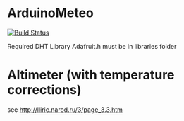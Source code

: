 # ArduinoMeteo
[![Build Status](https://travis-ci.org/SteamDiver/ArduinoMeteo.svg?branch=master)](https://travis-ci.org/SteamDiver/ArduinoMeteo)

Required DHT Library
Adafruit.h must be in libraries folder

# Altimeter (with temperature corrections)
see http://lliric.narod.ru/3/page_3.3.htm

